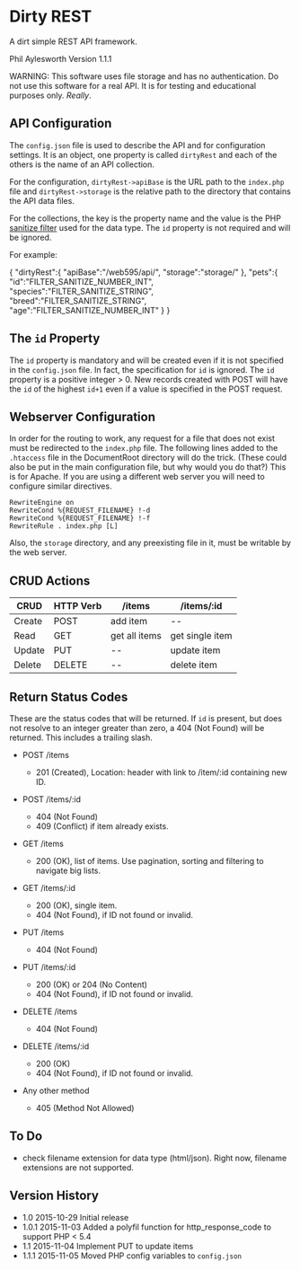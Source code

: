 # Dirty REST

A dirt simple REST API framework.

Phil Aylesworth
Version 1.1.1

WARNING: This software uses file storage and has no authentication. Do not use this software for a real API. It is for testing and educational purposes only. *Really*.

## API Configuration

The `config.json` file is used to describe the API and for configuration settings. It is an object, one property is called `dirtyRest` and each of the others is the name of an API collection. 

For the configuration, `dirtyRest->apiBase` is the URL path to the `index.php` file and `dirtyRest->storage` is the relative path to the directory that contains the API data files.

For the collections, the key is the property name and the value is the PHP [sanitize filter](http://php.net/manual/en/filter.filters.sanitize.php) used for the data type. The `id` property is not required and will be ignored.

For example:

  {
    "dirtyRest":{
    "apiBase":"/web595/api/",
    "storage":"storage/"
    },
    "pets":{
      "id":"FILTER_SANITIZE_NUMBER_INT",
      "species":"FILTER_SANITIZE_STRING",
      "breed":"FILTER_SANITIZE_STRING",
      "age":"FILTER_SANITIZE_NUMBER_INT"
    }
  }

## The `id` Property

The `id` property is mandatory and will be created even if it is not specified in the `config.json` file. In fact, the specification for `id` is ignored. The `id` property is a positive integer > 0. New records created with POST will have the `id` of the highest `id+1` even if a value is specified in the POST request.

## Webserver Configuration

In order for the routing to work, any request for a file that does not exist must be redirected to the `index.php` file. The following lines added to the `.htaccess` file in the DocumentRoot directory will do the trick. (These could also be put in the main configuration file, but why would you do that?) This is for Apache. If you are using a different web server you will need to configure similar directives.

	RewriteEngine on
	RewriteCond %{REQUEST_FILENAME} !-d
	RewriteCond %{REQUEST_FILENAME} !-f
	RewriteRule . index.php [L]

Also, the `storage` directory, and any preexisting file in it, must be writable by the web server.

## CRUD Actions
 
| CRUD    |    HTTP Verb  |    /items         |    /items/:id         |
|---------|---------------|-------------------|-----------------------|
| Create  |    POST       |    add item       |    --                 |
| Read    |    GET        |    get all items  |    get single item    |
| Update  |    PUT        |    --             |    update item        |
| Delete  |    DELETE     |    --             |    delete item        |

##  Return Status Codes
 
 These are the status codes that will be returned. If `id` is present, but does not resolve to an integer greater than zero, a 404 (Not Found) will be returned. This includes a trailing slash.
 
 - POST /items
     - 201 (Created), Location: header with link to /item/:id containing new ID.
 - POST /items/:id
     - 404 (Not Found)
     - 409 (Conflict) if item already exists.
 
 - GET /items
     - 200 (OK), list of items. Use pagination, sorting and filtering to navigate big lists.
 - GET /items/:id
     - 200 (OK), single item.
     - 404 (Not Found), if ID not found or invalid.
 
 - PUT /items
     - 404 (Not Found)
 - PUT /items/:id
     - 200 (OK) or 204 (No Content)
     - 404 (Not Found), if ID not found or invalid.
 
 - DELETE /items
     - 404 (Not Found)
 - DELETE /items/:id
     - 200 (OK)
     - 404 (Not Found), if ID not found or invalid.
 
 - Any other method
     - 405 (Method Not Allowed)

## To Do

 - check filename extension for data type (html/json). Right now, filename extensions are not supported.
 
## Version History

 - 1.0   2015-10-29  Initial release
 - 1.0.1 2015-11-03  Added a polyfil function for http_response_code to support PHP < 5.4
 - 1.1   2015-11-04  Implement PUT to update items
 - 1.1.1 2015-11-05  Moved PHP config variables to `config.json`